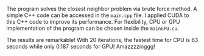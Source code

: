 The program solves the closest neighbor problem via brute force method.
A simple C++ code can be accessed in the ```main.cpp``` file. I applied CUDA to this C++ code to improve its performance. 
For flexibility, CPU or GPU implementation of the program can be chosen inside the ```mainGPU.cu```.

The results are remarkable! With 20 iterations, the fastest time for CPU is 63 seconds while only 0.187 seconds for GPU! Amazzzzinggg!
